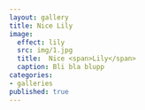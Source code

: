 ```yaml
---
layout: gallery
title: Nice Lily
image: 
  effect: lily
  src: img/1.jpg
  title:  Nice <span>Lily</span>
  caption: Bli bla blupp
categories:
- galleries
published: true
---
```




